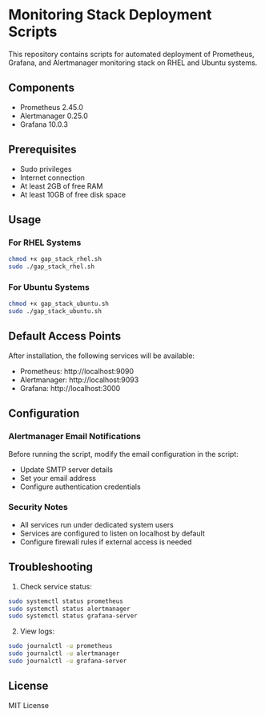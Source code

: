# Monitoring Stack Deployment Scripts

This repository contains scripts for automated deployment of Prometheus, Grafana, and Alertmanager monitoring stack on RHEL and Ubuntu systems.

## Components

- Prometheus 2.45.0
- Alertmanager 0.25.0
- Grafana 10.0.3

## Prerequisites

- Sudo privileges
- Internet connection
- At least 2GB of free RAM
- At least 10GB of free disk space

## Usage

### For RHEL Systems
```bash
chmod +x gap_stack_rhel.sh
sudo ./gap_stack_rhel.sh
```

### For Ubuntu Systems
```bash
chmod +x gap_stack_ubuntu.sh
sudo ./gap_stack_ubuntu.sh
```

## Default Access Points

After installation, the following services will be available:

- Prometheus: http://localhost:9090
- Alertmanager: http://localhost:9093
- Grafana: http://localhost:3000

## Configuration

### Alertmanager Email Notifications

Before running the script, modify the email configuration in the script:
- Update SMTP server details
- Set your email address
- Configure authentication credentials

### Security Notes

- All services run under dedicated system users
- Services are configured to listen on localhost by default
- Configure firewall rules if external access is needed

## Troubleshooting

1. Check service status:
```bash
sudo systemctl status prometheus
sudo systemctl status alertmanager
sudo systemctl status grafana-server
```

2. View logs:
```bash
sudo journalctl -u prometheus
sudo journalctl -u alertmanager
sudo journalctl -u grafana-server
```

## License

MIT License 